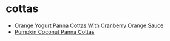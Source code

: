 # cottas

 * [Orange Yogurt Panna Cottas With Cranberry Orange Sauce](index/o/orange-yogurt-panna-cottas-with-cranberry-orange-sauce-15787.json)
 * [Pumpkin Coconut Panna Cottas](index/p/pumpkin-coconut-panna-cottas-365211.json)
